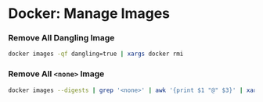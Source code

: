 # Docker: Manage Images


### Remove All Dangling Image

```sh
docker images -qf dangling=true | xargs docker rmi
```

### Remove All `<none>` Image

```sh
docker images --digests | grep '<none>' | awk '{print $1 "@" $3}' | xargs docker rmi
```

